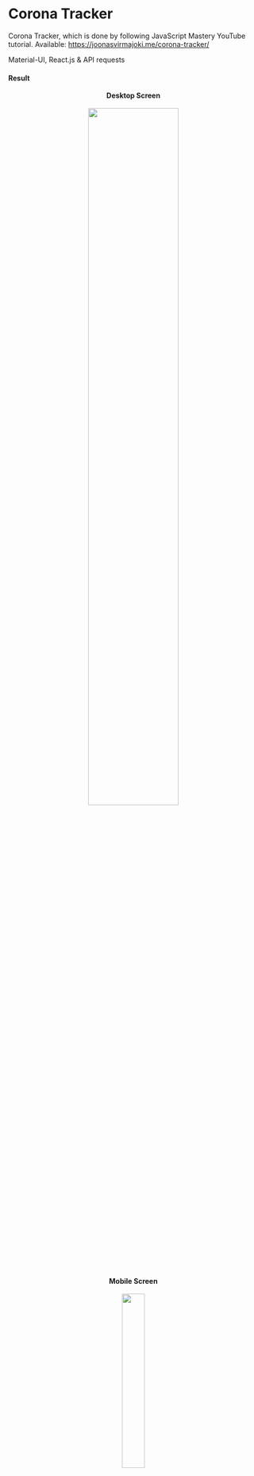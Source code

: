 # Corona Tracker
Corona Tracker, which is done by following JavaScript Mastery YouTube tutorial.
Available: https://joonasvirmajoki.me/corona-tracker/

Material-UI, React.js & API requests

#### Result
<p align="center">
<b>Desktop Screen</b><br><br>
<img width="60%" height="auto" src="https://i.gyazo.com/18a64d923782df5144c9fcad1f60cb7f.png"/>
</p>

<p align="center">
<b>Mobile Screen</b><br><br>
<img width="30%" height="auto" src="https://i.gyazo.com/bbd640ddc24f268aae4f79450ed76bf6.png"/>  
</p>


